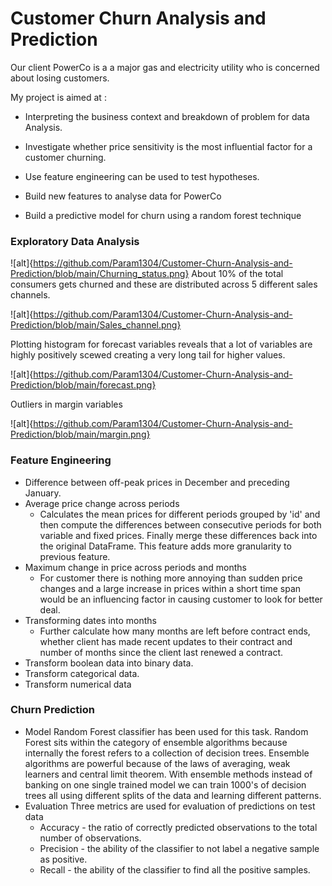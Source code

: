 # Customer Churn Analysis and Prediction

Our client PowerCo is a a major gas and electricity utility who is concerned about losing customers. 

My project is aimed at : 

* Interpreting the business context and breakdown of problem for data Analysis.

* Investigate whether price sensitivity is the most influential factor for a customer churning.

* Use feature engineering can be used to test hypotheses.

* Build new features to analyse data for PowerCo 

* Build a predictive model for churn using a random forest technique

### Exploratory Data Analysis

![alt]{https://github.com/Param1304/Customer-Churn-Analysis-and-Prediction/blob/main/Churning_status.png}
About 10% of the total consumers gets churned and these are distributed across 5 different sales channels.

![alt]{https://github.com/Param1304/Customer-Churn-Analysis-and-Prediction/blob/main/Sales_channel.png}

Plotting histogram for forecast variables reveals that a lot of variables are highly positively scewed creating a very long tail for higher values. 

![alt]{https://github.com/Param1304/Customer-Churn-Analysis-and-Prediction/blob/main/forecast.png}

Outliers in margin variables

![alt]{https://github.com/Param1304/Customer-Churn-Analysis-and-Prediction/blob/main/margin.png}

### Feature Engineering  
* Difference between off-peak prices in December and preceding January.
* Average price change across periods
  * Calculates the mean prices for different periods grouped by 'id' and then compute the differences between consecutive periods for both variable and fixed prices. Finally merge these differences back into the original DataFrame. This feature adds more granularity to previous feature.
* Maximum change in price across periods and months
  * For customer there is nothing more annoying than sudden price changes and a large increase in prices within a short time span would be an influencing factor in causing customer to look for better deal.
* Transforming dates into months
  * Further calculate how many months are left before contract ends, whether client has made recent updates to their contract and number of months since the client last renewed a contract.
* Transform boolean data into binary data.
* Transform categorical data.
* Transform numerical data

### Churn Prediction
* Model
Random Forest classifier has been used for this task. Random Forest sits within the category of ensemble algorithms because internally the forest refers to a collection of decision trees. Ensemble algorithms are powerful because of the laws of averaging, weak learners and central limit theorem. With ensemble methods instead of banking on one single trained model we can train 1000's of decision trees all using different splits of the data and learning different patterns. 
* Evaluation
Three metrics are used for evaluation of predictions on test data
  * Accuracy - the ratio of correctly predicted observations to the total number of observations.
  * Precision - the ability of the classifier to not label a negative sample as positive.
  * Recall - the ability of the classifier to find all the positive samples.
